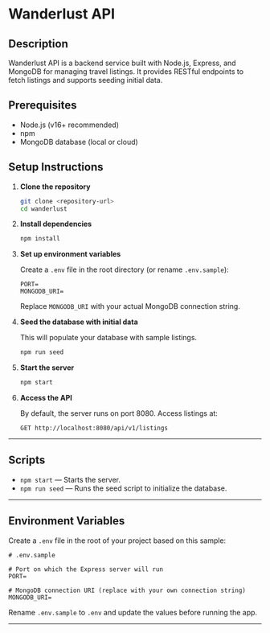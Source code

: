 # Wanderlust API

## Description
Wanderlust API is a backend service built with Node.js, Express, and MongoDB for managing travel listings. It provides RESTful endpoints to fetch listings and supports seeding initial data.

## Prerequisites
- Node.js (v16+ recommended)
- npm
- MongoDB database (local or cloud)

## Setup Instructions

1. **Clone the repository**

   ```bash
   git clone <repository-url>
   cd wanderlust

2. **Install dependencies**

   ```bash
   npm install
   ```

3. **Set up environment variables**

   Create a `.env` file in the root directory (or rename `.env.sample`):

   ```env
   PORT=
   MONGODB_URI=
   ```

   Replace `MONGODB_URI` with your actual MongoDB connection string.

4. **Seed the database with initial data**

   This will populate your database with sample listings.

   ```bash
   npm run seed
   ```

5. **Start the server**

   ```bash
   npm start
   ```

6. **Access the API**

   By default, the server runs on port 8080. Access listings at:

   ```
   GET http://localhost:8080/api/v1/listings
   ```

---

## Scripts

* `npm start` — Starts the server.
* `npm run seed` — Runs the seed script to initialize the database.

---

## Environment Variables

Create a `.env` file in the root of your project based on this sample:

```env
# .env.sample

# Port on which the Express server will run
PORT=

# MongoDB connection URI (replace with your own connection string)
MONGODB_URI=
```

Rename `.env.sample` to `.env` and update the values before running the app.

---




